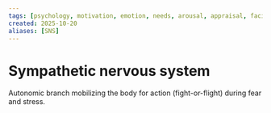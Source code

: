 ```yaml
---
tags: [psychology, motivation, emotion, needs, arousal, appraisal, facial-expression, amygdala]
created: 2025-10-20
aliases: [SNS]
---
```

# Sympathetic nervous system

Autonomic branch mobilizing the body for action (fight-or-flight) during fear and stress.
